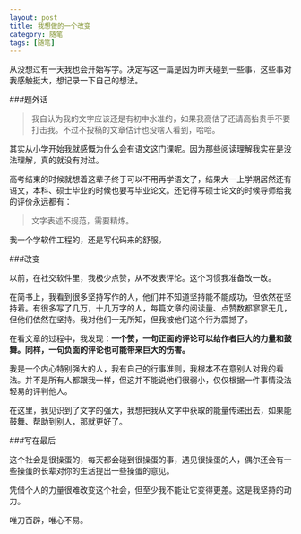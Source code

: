 ```yaml
---
layout: post
title: 我想做的一个改变
category: 随笔
tags: [随笔]
---
```


从没想过有一天我也会开始写字。决定写这一篇是因为昨天碰到一些事，这些事对我感触挺大，想记录一下自己的想法。

###题外话

>我自认为我的文字应该还是有初中水准的，如果我高估了还请高抬贵手不要打击我。不过不投稿的文章估计也没啥人看到，哈哈。

其实从小学开始我就感慨为什么会有语文这门课呢。因为那些阅读理解我实在是没法理解，真的就没有对过。

高考结束的时候就想着这辈子终于可以不用再学语文了，结果大一上学期居然还有语文，本科、硕士毕业的时候也要写毕业论文。还记得写硕士论文的时候导师给我的评价永远都有：
>文字表述不规范，需要精炼。

我一个学软件工程的，还是写代码来的舒服。

###改变

以前，在社交软件里，我极少点赞，从不发表评论。这个习惯我准备改一改。

在简书上，我看到很多坚持写作的人，他们并不知道坚持能不能成功，但依然在坚持着。有很多写了几万，十几万字的人，每篇文章的阅读量、点赞数都寥寥无几，但他们依然在坚持。我对他们一无所知，但我被他们这个行为震撼了。

在看文章的过程中，我发现：**一个赞，一句正面的评论可以给作者巨大的力量和鼓舞。同样，一句负面的评论也可能带来巨大的伤害。**

我是一个内心特别强大的人，我有自己的行事准则，我根本不在意别人对我的看法。并不是所有人都跟我一样，但这并不能说他们很弱小，仅仅根据一件事情没法轻易的评判他人。

在这里，我见识到了文字的强大，我想把我从文字中获取的能量传递出去，如果能鼓舞、帮助到别人，那就更好了。

###写在最后

这个社会是很操蛋的，每天都会碰到很操蛋的事，遇见很操蛋的人，偶尔还会有一些操蛋的长辈对你的生活提出一些操蛋的意见。

凭借个人的力量很难改变这个社会，但至少我不能让它变得更差。这是我坚持的动力。

唯刀百辟，唯心不易。